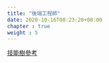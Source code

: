 ```yaml
---
title: "後端工程師"
date: 2020-10-16T08:23:20+08:00
chapter : true
weight : 5
---
```


[技能樹參考](https://github.com/kamranahmedse/developer-roadmap/blob/master/img/backend.png?year-2020-2)
